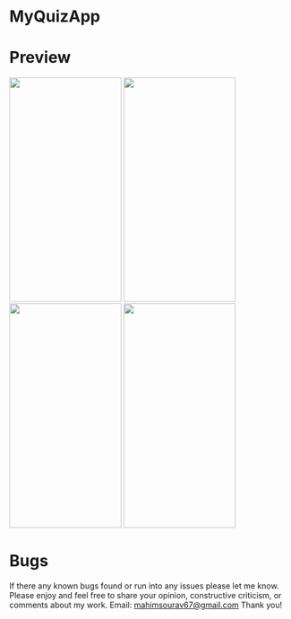 # MyQuizApp

# Preview
<img src="https://user-images.githubusercontent.com/60973245/173672246-5b13e47c-a770-45e2-85bf-5048da1f7a3d.PNG" width="200" height="400">  <img src="https://user-images.githubusercontent.com/60973245/173672256-acd356af-b06d-4bdc-84ff-0a847cf86426.PNG" width="200" height="400"> <img src="https://user-images.githubusercontent.com/60973245/173672260-647c98f6-d482-4d91-817a-a965b6fcd372.PNG" width="200" height="400"> <img src="https://user-images.githubusercontent.com/60973245/173672275-72bb007a-d2cd-4886-94d8-edcd6c982ef5.PNG" width="200" height="400">

# Bugs
If there any known bugs found or run into any issues please let me know. Please enjoy and feel free to share your opinion, constructive criticism, or comments about my work. Email: mahimsourav67@gmail.com Thank you!
